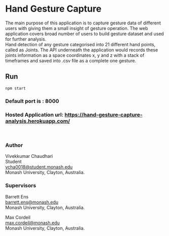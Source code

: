 # Hand Gesture Capture

The main purpose of this application is to capture gesture data of different users with giving them a small insight of gesture operation. The web application covers broad number of users to build gesture dataset and used for further analysis.
<br>
Hand detection of any gesture categorised into 21 different hand points, called as Joints. The API underneath the application would records these joints information as a space coordinates x, y and z with a stack of timeframes and saved into .csv file as a complete one gesture.

## Run

``npm start``
<br>

### Default port is : 8000

### Hosted Application url: https://hand-gesture-capture-analysis.herokuapp.com/
<br>

### Author
Vivekkumar Chaudhari <br>
Student <br>
vcha0018@student.monash.edu <br>
Monash University, Clayton, Australia.

### Supervisors
Barrett Ens <br>
barrett.ens@monash.edu <br>
Monash University, Clayton, Australia. <br>

Max Cordeil <br>
max.cordeil@monash.edu <br>
Monash University, Clayton, Australia. <br>